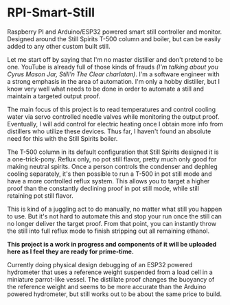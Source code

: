 # RPI-Smart-Still
Raspberry PI and Arduino/ESP32 powered smart still controller and monitor. Designed around the Still Spirits T-500 column and boiler, but can be easily added to any other custom built still.

Let me start off by saying that I'm no master distiller and don't pretend to be one. YouTube is already full of those kinds of frauds *(I'm talking about you Cyrus Mason Jar, Still'n The Clear charlatan)*. I'm a software engineer with a strong emphasis in the area of automation. I'm only a hobby distiller, but I know very well what needs to be done in order to automate a still and maintain a targeted output proof.

The main focus of this project is to read temperatures and control cooling water via servo controlled needle valves while monitoring the output proof. Eventually, I will add control for electric heating once I obtain more info from distillers who utilize these devices. Thus far, I haven't found an absolute need for this with the Still Spirits boiler.

The T-500 column in its default configuration that Still Spirits designed it is a one-trick-pony. Reflux only, no pot still flavor, pretty much only good for making neutral spirits. Once a person controls the condenser and dephleg cooling separately, it's then possible to run a T-500 in pot still mode and have a more controlled reflux system. This allows you to target a higher proof than the constantly declining proof in pot still mode, while still retaining pot still flavor.

This is kind of a juggling act to do manually, no matter what still you happen to use. But it's not hard to automate this and stop your run once the still can no longer deliver the target proof. From that point, you can instantly throw the still into full reflux mode to finish stripping out all remaining ethanol.

**This project is a work in progress and components of it will be uploaded here as I feel they are ready for prime-time.**

Currently doing physical design debugging of an ESP32 powered hydrometer that uses a reference weight suspended from a load cell in a miniature parrot-like vessel. The distillate proof changes the buoyancy of the reference weight and seems to be more accurate than the Arduino powered hydrometer, but still works out to be about the same price to build.
